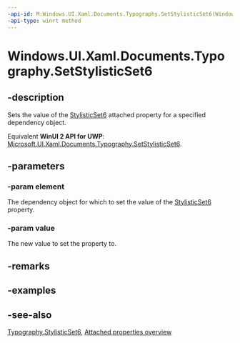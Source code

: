 ```yaml
---
-api-id: M:Windows.UI.Xaml.Documents.Typography.SetStylisticSet6(Windows.UI.Xaml.DependencyObject,System.Boolean)
-api-type: winrt method
---
```


<!-- Method syntax
public void SetStylisticSet6(Windows.UI.Xaml.DependencyObject element, System.Boolean value)
-->

# Windows.UI.Xaml.Documents.Typography.SetStylisticSet6

## -description
Sets the value of the [StylisticSet6](typography_stylisticset6.md) attached property for a specified dependency object.

Equivalent **WinUI 2 API for UWP**: [Microsoft.UI.Xaml.Documents.Typography.SetStylisticSet6](/windows/winui/api/microsoft.ui.xaml.documents.typography.setstylisticset6).

## -parameters
### -param element
The dependency object for which to set the value of the [StylisticSet6](typography_stylisticset6.md) property.

### -param value
The new value to set the property to.

## -remarks

## -examples

## -see-also

[Typography.StylisticSet6](typography_stylisticset6.md), [Attached properties overview](/windows/uwp/xaml-platform/attached-properties-overview)
